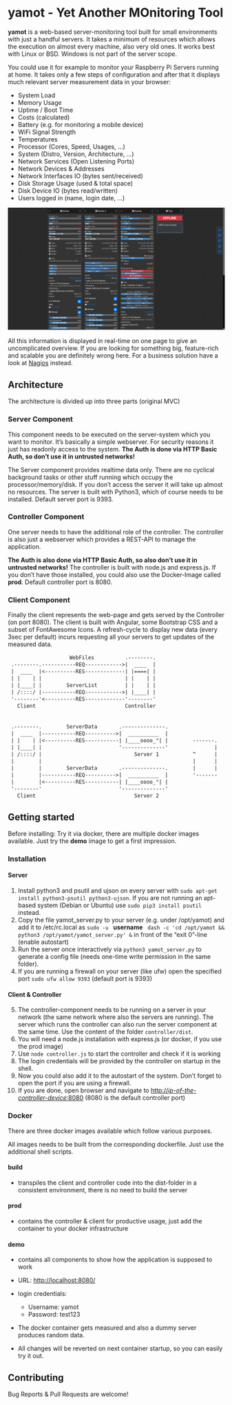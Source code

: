 # yamot - Yet Another MOnitoring Tool

**yamot** is a web-based server-monitoring tool built for small environments with just a handful  servers.
It takes a minimum of resources which allows the execution on almost every machine, also very old ones.
It works best with Linux or BSD. Windows is not part of the server scope.

You could use it for example to monitor your Raspberry Pi Servers running at home.
It takes only a few steps of configuration and after that it displays much relevant server measurement data in your browser:

- System Load
- Memory Usage
- Uptime / Boot Time
- Costs (calculated)
- Battery (e.g. for monitoring a mobile device)
- WiFi Signal Strength
- Temperatures
- Processor (Cores, Speed, Usages, ...)
- System (Distro, Version, Architecture, …)
- Network Services (Open Listening Ports)
- Network Devices & Addresses
- Network Interfaces IO (bytes sent/received)
- Disk Storage Usage (used & total space)
- Disk Device IO (bytes read/written)
- Users logged in (name, login date, …)

![Board-Page](screenshots/screenshot02.png)

All this information is displayed in real-time on one page to give an uncomplicated overview.
If you are looking for something big, feature-rich and scalable you are definitely wrong here. For a business solution have a look at [Nagios](https://www.nagios.org/) instead.

## Architecture
The architecture is divided up into three parts (original MVC)

### Server Component
This component needs to be executed on the server-system which you want to monitor. It’s basically a simple webserver. For security reasons it just has readonly access to the system. **The Auth is done via HTTP Basic Auth, so don’t use it in untrusted networks!**

The Server component provides realtime data only. There are no cyclical background tasks or other stuff running which occupy the processor/memory/disk. If you don’t access the server it will take up almost no resources.
The server is built with Python3, which of course needs to be installed. Default server port is 9393.

### Controller Component
One server needs to have the additional role of the controller. The controller is also just a webserver which provides a REST-API to manage the application.

**The Auth is also done via HTTP Basic Auth, so also don’t use it in untrusted networks!**
The controller is built with node.js and express.js. If you don’t have those installed, you could also use the Docker-Image called **prod**. Default controller port is 8080.

### Client Component
Finally the client represents the web-page and gets served by the Controller (on port 8080).
The client is built with Angular, some Bootstrap CSS and a subset of FontAwesome Icons.
A refresh-cycle to display new data (every 3sec per default) incurs requesting all your servers to get updates of the measured data.

                        WebFiles          .--------.
     .--------.-----------REQ------------>|  ____  |
     |  ____  |<----------RES-------------| |====| |
     | |    | |                           | |    | |
     | |____| |        ServerList         | |    | |
     | /::::/ |-----------REQ------------>| |____| |
     '--------'<----------RES-------------'--------'
       Client                             Controller


     .--------.        ServerData       .--------------.
     |  ____  |-----------REQ---------->|  __________  |
     | |    | |<----------RES-----------| |____oooo_°| |        -------.
     | |____| |                         '--------------'               |
     | /::::/ |                              Server 1           ^      |
     |        |                                                 |      |
     |        |        ServerData       .--------------.        |      |
     |        |-----------REQ---------->|  __________  |        '-------
     |        |<----------RES-----------| |____oooo_°| |
     '--------'                         '--------------'
       Client                                Server 2


## Getting started

Before installing: Try it via docker, there are multiple docker images available. Just try the **demo** image to get a first impression.

### Installation

#### Server
1. Install python3 and psutil and ujson on every server with `sudo apt-get install python3-psutil python3-ujson`.
If you are not running an apt-based system (Debian or Ubuntu) use `sudo pip3 install psutil` instead.
2. Copy the file yamot_server.py to your server (e.g. under /opt/yamot) and add it to /etc/rc.local as `sudo -u ` **username** ` dash -c 'cd /opt/yamot && python3 /opt/yamot/yamot_server.py' &` in front of the “exit 0”-line (enable autostart)
3. Run the server once interactively via `python3 yamot_server.py` to generate a config file (needs one-time write permission in the same folder).
4. If you are running a firewall on your server (like ufw) open the specified port `sudo ufw allow 9393` (default port is 9393)

#### Client & Controller
5. The controller-component needs to be running on a server in your network (the same network where also the servers are running). The server which runs the controller can also run the server component at the same time. Use the content of the folder `controller/dist`.
6. You will need a node.js installation with express.js (or docker, if you use the prod image)
7. Use `node controller.js` to start the controller and check if it is working
8. The login credentials will be provided by the controller on startup in the shell.
9. Now you could also add it to the autostart of the system. Don’t forget to open the port if you are using a firewall.
10. If you are done, open browser and navigate to [http://*ip-of-the-controller-device*:8080](http://ip-of-the-controller-device:8080)
(8080 is the default controller port)


### Docker

There are three docker images available which follow various purposes.

All images needs to be built from the corresponding dockerfile. Just use the additional shell scripts.


#### build
- transpiles the client and controller code into the dist-folder in a consistent environment, there is no need to build the server
#### prod
- contains the controller & client for productive usage, just add the container to your docker infrastructure
#### demo
- contains all components to show how the application is supposed to work

- URL: [http://localhost:8080/](http://localhost:8080/)

- login credentials: 
    - Username: yamot
    - Password: test123

- The docker container gets measured and also a dummy server produces random data.
- All changes will be reverted on next container startup, so you can easily try it out.



## Contributing

Bug Reports & Pull Requests are welcome!
